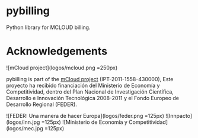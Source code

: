 pybilling
=========

Python library for MCLOUD billing.

# Acknowledgements

![mCloud project](logos/mcloud.png =250px)

pybilling is part of the [mCloud project](http://innovation.logica.com.es/web/mcloud) (IPT-2011-1558-430000), Este proyecto ha recibido financiación del Ministerio de Economía y Competitividad, dentro del Plan Nacional de Investigación Científica, Desarrollo e Innovación Tecnológica 2008-2011 y el Fondo Europeo de Desarrollo Regional (FEDER).

![FEDER: Una manera de hacer Europa](logos/feder.png =125px)
![Innpacto](logos/inn.jpg =125px)
![Ministerio de Economía y Competitividad](logos/mec.jpg =125px)
